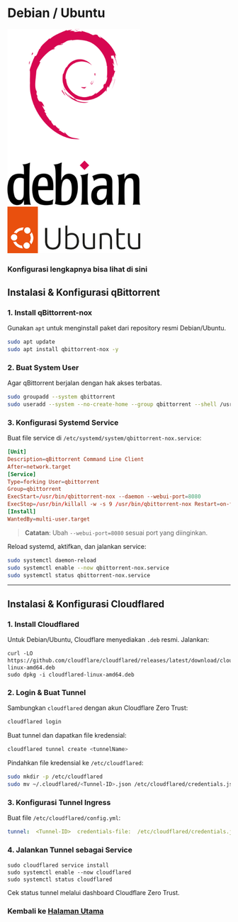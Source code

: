 # Debian / Ubuntu

<img src="https://github.com/leleteri/qbittorrent-nox/blob/main/documentation/debian-logo.png" width="300">
<img src="https://github.com/leleteri/qbittorrent-nox/blob/main/documentation/ubuntu-logo.png" width="300">

### Konfigurasi lengkapnya bisa lihat di sini

## Instalasi & Konfigurasi qBittorrent

### 1. Install qBittorrent-nox

Gunakan `apt` untuk menginstall paket dari repository resmi Debian/Ubuntu.
```bash
sudo apt update
sudo apt install qbittorrent-nox -y 
```
### 2. Buat System User

Agar qBittorrent berjalan dengan hak akses terbatas.
```bash
sudo groupadd --system qbittorrent
sudo useradd --system --no-create-home --group qbittorrent --shell /usr/sbin/nologin qbittorrent
```

### 3. Konfigurasi Systemd Service

Buat file service di `/etc/systemd/system/qbittorrent-nox.service`:
```toml
[Unit] 
Description=qBittorrent Command Line Client
After=network.target
[Service] 
Type=forking User=qbittorrent
Group=qbittorrent
ExecStart=/usr/bin/qbittorrent-nox --daemon --webui-port=8080 
ExecStop=/usr/bin/killall -w -s 9 /usr/bin/qbittorrent-nox Restart=on-failure
[Install] 
WantedBy=multi-user.target
```
> **Catatan**: Ubah `--webui-port=8080` sesuai port yang diinginkan.

Reload systemd, aktifkan, dan jalankan service:
```bash
sudo systemctl daemon-reload
sudo systemctl enable --now qbittorrent-nox.service
sudo systemctl status qbittorrent-nox.service 
```
----------

## Instalasi & Konfigurasi Cloudflared

### 1. Install Cloudflared

Untuk Debian/Ubuntu, Cloudflare menyediakan `.deb` resmi. Jalankan:
```
curl -LO https://github.com/cloudflare/cloudflared/releases/latest/download/cloudflared-linux-amd64.deb
sudo dpkg -i cloudflared-linux-amd64.deb
```
### 2. Login & Buat Tunnel

Sambungkan `cloudflared` dengan akun Cloudflare Zero Trust:
```bash
cloudflared login
```

Buat tunnel dan dapatkan file kredensial:
```bash
cloudflared tunnel create <tunnelName>
```
Pindahkan file kredensial ke `/etc/cloudflared`:

```bash
sudo mkdir -p /etc/cloudflared
sudo mv ~/.cloudflared/<Tunnel-ID>.json /etc/cloudflared/credentials.json
``` 

### 3. Konfigurasi Tunnel Ingress

Buat file `/etc/cloudflared/config.yml`:

```yaml
tunnel:  <Tunnel-ID>  credentials-file:  /etc/cloudflared/credentials.json  ingress:  -  hostname:  <domain-anda>  service:  http://localhost:8080  # Sama dengan port qbittorrent  -  service:  http_status:404
```

### 4. Jalankan Tunnel sebagai Service

```
sudo cloudflared service install
sudo systemctl enable --now cloudflared
sudo systemctl status cloudflared
```

Cek status tunnel melalui dashboard Cloudflare Zero Trust.

### Kembali ke [Halaman Utama](https://github.com/leleteri/qbittorrent-nox)
